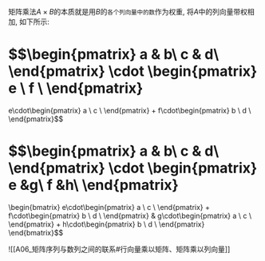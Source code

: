 矩阵乘法$A\times B$的本质就是用$B$的`各个列向量中的数`作为权重, 将$A$中的列向量带权相加, 如下所示:

$$\begin{pmatrix}
a & b\\
c & d\\
\end{pmatrix}
\cdot
\begin{pmatrix}
e \\
f \\
\end{pmatrix}
=
e\cdot\begin{pmatrix}
a \\
c \\
\end{pmatrix}
+
f\cdot\begin{pmatrix}
b \\
d \\
\end{pmatrix}$$

$$\begin{pmatrix}
a & b\\
c & d\\
\end{pmatrix}
\cdot
\begin{pmatrix}
e &g\\
f &h\\
\end{pmatrix}
=
\begin{bmatrix}
e\cdot\begin{pmatrix}
a \\
c \\
\end{pmatrix}
+
f\cdot\begin{pmatrix}
b \\
d \\
\end{pmatrix} &
g\cdot\begin{pmatrix}
a \\
c \\
\end{pmatrix}
+
h\cdot\begin{pmatrix}
b \\
d \\
\end{pmatrix}
\end{bmatrix}$$


![[A06_矩阵序列与数列之间的联系#行向量乘以矩阵、矩阵乘以列向量]]
